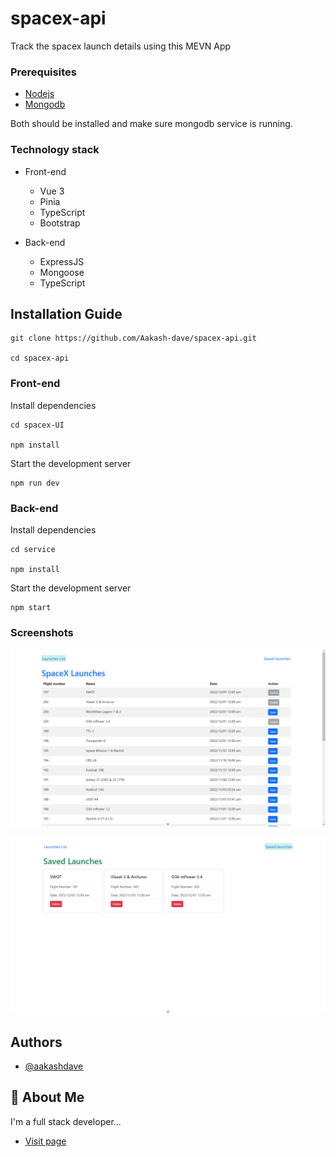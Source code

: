 # spacex-api
Track the spacex launch details using this MEVN App

### Prerequisites
- [Nodejs](https://nodejs.org/en/download)
- [Mongodb](https://www.mongodb.com/docs/manual/administration/install-community/)

Both should be installed and make sure mongodb service is running.

### Technology stack
* Front-end
    *  Vue 3
    *  Pinia
    *  TypeScript
    *  Bootstrap 

* Back-end
    *  ExpressJS
    *  Mongoose
    *  TypeScript

## Installation Guide

```shell
git clone https://github.com/Aakash-dave/spacex-api.git

cd spacex-api
```

### Front-end

Install dependencies
```shell
cd spacex-UI

npm install
```
Start the development server
```shell
npm run dev
```

### Back-end

Install dependencies
```shell
cd service

npm install
```
Start the development server
```shell
npm start
```

### Screenshots
![List records](./images/LaunchListPage.png)

![Saved records](./images/LaunchSavedPage.png)


## Authors

- [@aakashdave](https://www.github.com/aakash-dave)


## 🚀 About Me
I'm a full stack developer...

- [Visit page](https://aakash-dave.netlify.app/)

